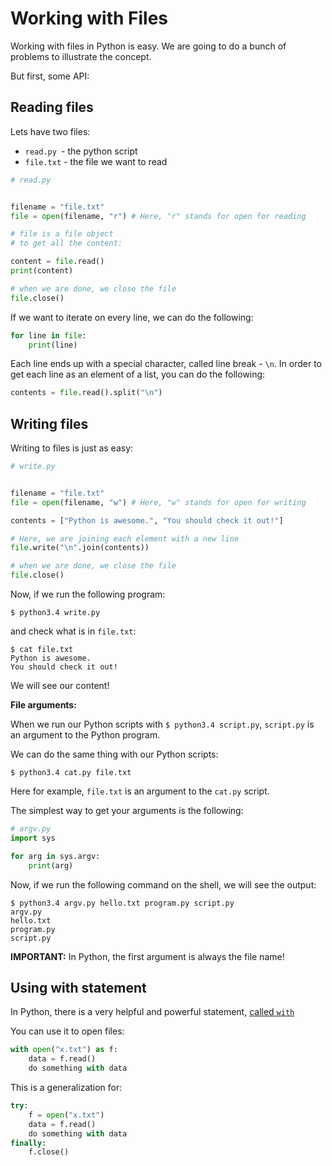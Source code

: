 # Working with Files

Working with files in Python is easy. We are going to do a bunch of problems to illustrate the concept.

But first, some API:

## Reading files

Lets have two files:

* `read.py `- the python script
* `file.txt` - the file we want to read

```python
# read.py


filename = "file.txt"
file = open(filename, "r") # Here, "r" stands for open for reading

# file is a file object
# to get all the content:

content = file.read()
print(content)

# when we are done, we close the file
file.close()
```

If we want to iterate on every line, we can do the following:

```python
for line in file:
    print(line)
```

Each line ends up with a special character, called line break - `\n`.
In order to get each line as an element of a list, you can do the following:

```python
contents = file.read().split("\n")
```

## Writing files

Writing to files is just as easy:

```python
# write.py


filename = "file.txt"
file = open(filename, "w") # Here, "w" stands for open for writing

contents = ["Python is awesome.", "You should check it out!"]

# Here, we are joining each element with a new line
file.write("\n".join(contents))

# when we are done, we close the file
file.close()
```

Now, if we run the following program:

```
$ python3.4 write.py

```

and check what is in `file.txt`:

```
$ cat file.txt
Python is awesome.
You should check it out!
```

We will see our content!

__File arguments:__

When we run our Python scripts with `$ python3.4 script.py`, `script.py` is an argument to the Python program.

We can do the same thing with our Python scripts:

`$ python3.4 cat.py file.txt`

Here for example, `file.txt` is an argument to the `cat.py` script.

The simplest way to get your arguments is the following:

```python
# argv.py
import sys

for arg in sys.argv:
    print(arg)
```

Now, if we run the following command on the shell, we will see the output:

```
$ python3.4 argv.py hello.txt program.py script.py
argv.py
hello.txt
program.py
script.py
```

__IMPORTANT:__ In Python, the first argument is always the file name!

## Using with statement

In Python, there is a very helpful and powerful statement, [called `with`](http://effbot.org/zone/python-with-statement.htm)

You can use it to open files:

```python
with open("x.txt") as f:
    data = f.read()
    do something with data
```

This is a generalization for:

```python
try:
    f = open("x.txt")
    data = f.read()
    do something with data
finally:
    f.close()
```
